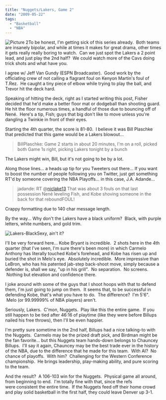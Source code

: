 ```yaml
---
title: "Nuggets/Lakers, Game 2"
date: "2009-05-22"
tags:
  - "Basketball"
  - "NBA"
---
```


![Picture 2](http://wordstoplayby.wordpress.com/wp-content/uploads/2009/05/picture-2.png?w=300 "Picture 2")To be honest, I'm getting sick of this series already.  Both teams are insanely bipolar, and while at times it makes for great drama, other times it gets really really boring to watch.  Can we just spot the Lakers a 2 point lead, and just play the 2nd half?  We could watch more of the Cavs doing trick shots and what have you.

I agree w/ Jeff Van Gundy (ESPN Broadcaster).  Good work by the officiating crew of not calling a flagrant foul on Kenyon Martin's foul of T.Rez.  He caught a tiny piece of elbow while trying to play the ball, and Trevor hit the deck hard.

Speaking of hitting the deck, right as I started writing this post, Fisher decided that he'd make a better floor mat or dodgeball than shooting guard. He hit the floor numerous times, a handful of those due to bouncing off of Nené.  Here's a tip, Fish; guys that big don't like to move unless you're dangling a Twinkie in front of their eyes.

Starting the 4th quarter, the score is 81-80.  I believe it was Bill Plaschke that predicted that this game would be a Lakers blowout...

> BillPlaschke: Game 2 starts in about 20 minutes, I'm on a roll, picked both Game 1s right, picking Lakers tonight by a bunch

The Lakers might win, Bill, but it's not going to be by a lot.

Along those lines... a heads up tip for you Tweeters out there... If you want to boost the number of people following you on Twitter, just get something RT'd by someone covering the NBA Playoffs... in this case, J.A. Adande...

> jadande: RT @[niclake13](http://twitter.com/niclake13) That was about 3 fouls on that last possession Nené leveling Fish, and Kobe shoving someone in the back for that reboundFOUL!

Crappy formatting due to 140 char message length.

By the way... Why don't the Lakers have a black uniform?  Black, with purple letters, white numbers, and gold trim.

![Lakers-Black](http://wordstoplayby.wordpress.com/wp-content/uploads/2009/05/lakers-black1.jpg?w=300 "Lakers-Black")Sexy, ain't it?

I'll be very forward here... Kobe Bryant is incredible.  2 shots here in the 4th quarter (that I've seen, I'm sure there's been more) in which Carmelo Anthony has literally touched Kobe's forehead, and Kobe has risen up and buried the shot in Melo's eye.  Absolutely incredible.  More impressive than LeBron, who has his patented jab-step back-shoot move, simply because a defender is, shall we say, "up in his grill".  No separation.  No screens.  Nothing but elevation and confidence there.

I joke around with some of the guys that I shoot hoops with that to defend them, I'm just going to jump on them.  It seems that, to be successful in defending Kobe, that's what you have to do.  The difference?  I'm 5'6".  Melo (or 99.99999% of NBA players) aren't.

Seriously, Lakers.  C'mon, Nuggets.  Play like this the entire game.  If you still happen to be tied after 46:16 of playtime (like they were before Billups nailed his free throws), then I'll be even happier.

I'm pretty sure sometime in the 2nd half, Billups had a nice talking-to with the Nuggets.  Carmelo may be the prized draft pick, and Birdman might be the fan favorite... but this Nuggets team hands-down belongs to Chauncey Billups.  I'll say it again, Chauncey may be the best trade ever in the history of the NBA, due to the difference that he made for this team.  With AI?  No chance of playoffs.  With him?  Challenging for the Western Conference championship.  He brings leadership, play-making ability, and pure scoring to the team.

And the result?  A 106-103 win for the Nuggets.  Physical game all around, from beginning to end.  I'm totally fine with that, since the refs were consistent the entire time.  If the Nuggets feed off their home crowd and play solid basketball in the first half, they could leave Denver up 3-1.
